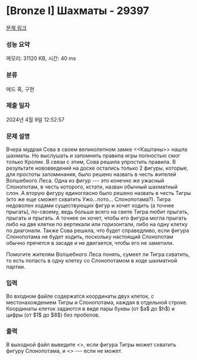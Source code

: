 # [Bronze I] Шахматы - 29397 

[문제 링크](https://www.acmicpc.net/problem/29397) 

### 성능 요약

메모리: 31120 KB, 시간: 40 ms

### 분류

애드 혹, 구현

### 제출 일자

2024년 4월 9일 12:52:57

### 문제 설명

<p>Вчера мудрая Сова в своем великолепном замке <<Каштаны>> нашла шахматы. Но выслушать и запомнить правила игры полностью смог только Кролик. В связи с этим, Сова решила упростить правила. В результате нововведений на доске остались только 2 фигуры, которые, для простоты запоминания, было решено назвать в честь жителей Волшебного Леса. Одна из фигур  --- это конечно же ужасный Слонопотам, в честь которого, кстати, назван обычный шахматный слон. А вторую фигуру единогласно было решено назвать в честь Тигры (кто же еще сможет схватить Ужо…пото… Слонопотама?). Тигра недоволен ходами существующих фигур и хочет ходить (а точнее прыгать), по-своему, ведь больше всего на свете Тигра любит прыгать, прыгать и прыгать. А точнее он хочет, чтобы его фигура могла прыгать либо на две клетки по вертикали или горизонтали, либо на одну клетку по диагонали. Также Сова решила, что будет справедливо, если фигура Слонопотама не будет ходить, поскольку настоящий Слонопотам обычно прячется в засаде и не двигается, чтобы его не заметили.</p>

<p>Помогите жителям Волшебного Леса понять, сумеет ли Тигра схватить, то есть попасть в одну клетку со Слонопотамом в ходе шахматной партии.</p>

### 입력 

 <p>Во входном файле содержатся координаты двух клеток, с местонахождением Тигры и Слонопотама, каждая в отдельной строке. Координаты клеток задаются в виде пары буквы (от $a$ до $h$) и цифры (от $1$ до $8$) без пробелов.</p>

### 출력 

 <p>В выходной файл выведите <<YES>>, если фигура Тигры может схватить фигуру Слонопотама, и <<NO>> --- если не может.</p>

